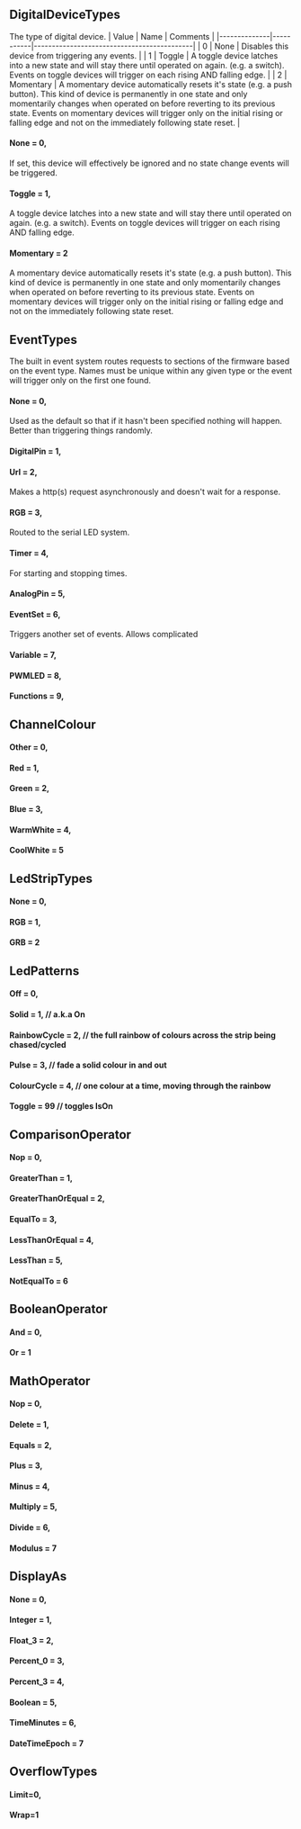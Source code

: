 ## DigitalDeviceTypes
The type of digital device. 
| Value        | Name      | Comments                                   |
|--------------|-----------|--------------------------------------------|
| 0 | None | Disables this device from triggering any events. |
| 1 | Toggle | A toggle device latches into a new state and will stay there until operated on again. (e.g. a switch). Events on toggle devices will trigger on each rising AND falling edge. |
| 2 | Momentary | A momentary device automatically resets it's state (e.g. a push button). This kind of device is permanently in one state and only momentarily changes when operated on before reverting to its previous state. Events on momentary devices will trigger only on the initial rising or falling edge and not on the immediately following state reset. |

#### None = 0,
If set, this device will effectively be ignored and no state change events will be triggered.

#### Toggle = 1,
A toggle device latches into a new state and will stay there until operated on again. (e.g. a switch). Events on toggle devices will trigger on each rising AND falling edge.

#### Momentary = 2
A momentary device automatically resets it's state (e.g. a push button). This kind of device is permanently in one state and only momentarily changes when operated on before reverting to its previous state. Events on momentary devices will trigger only on the initial rising or falling edge and not on the immediately following state reset.


## EventTypes
The built in event system routes requests to sections of the firmware based on the event type. Names must be unique within any given type or the event will trigger only on the first one found.

#### None = 0,
Used as the default so that if it hasn't been specified nothing will happen. Better than triggering things randomly.

#### DigitalPin = 1,

#### Url = 2,
Makes a http(s) request asynchronously and doesn't wait for a response.

#### RGB = 3,
Routed to the serial LED system.

#### Timer = 4,
For starting and stopping times.

#### AnalogPin = 5,

#### EventSet = 6,
Triggers another set of events. Allows complicated 

#### Variable = 7,
#### PWMLED = 8,
#### Functions = 9,


## ChannelColour 
#### Other = 0,
#### Red = 1,
#### Green = 2,
#### Blue = 3,
#### WarmWhite = 4,
#### CoolWhite = 5


## LedStripTypes 
#### None = 0,
#### RGB = 1,
#### GRB = 2


## LedPatterns 
#### Off = 0,
#### Solid = 1, // a.k.a On
#### RainbowCycle = 2, // the full rainbow of colours across the strip being chased/cycled
#### Pulse = 3, // fade a solid colour in and out
#### ColourCycle = 4, // one colour at a time, moving through the rainbow
#### Toggle = 99 // toggles IsOn


## ComparisonOperator 
#### Nop = 0,
#### GreaterThan = 1,
#### GreaterThanOrEqual = 2,
#### EqualTo = 3,
#### LessThanOrEqual = 4,
#### LessThan = 5,
#### NotEqualTo = 6


## BooleanOperator 
#### And = 0,
#### Or = 1


## MathOperator 
#### Nop = 0,
#### Delete = 1,
#### Equals = 2,
#### Plus = 3,
#### Minus = 4,
#### Multiply = 5,
#### Divide = 6,
#### Modulus = 7


## DisplayAs 
#### None = 0,
#### Integer = 1,
#### Float_3 = 2,
#### Percent_0 = 3,
#### Percent_3 = 4,
#### Boolean = 5, 
#### TimeMinutes = 6,
#### DateTimeEpoch = 7


## OverflowTypes 
#### Limit=0,
#### Wrap=1